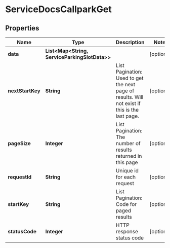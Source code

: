 

# ServiceDocsCallparkGet


## Properties

| Name | Type | Description | Notes |
|------------ | ------------- | ------------- | -------------|
|**data** | **List&lt;Map&lt;String, ServiceParkingSlotData&gt;&gt;** |  |  [optional] |
|**nextStartKey** | **String** | List Pagination: Used to get the next page of results. Will not exist if this is the last page. |  [optional] |
|**pageSize** | **Integer** | List Pagination: The number of results returned in this page |  [optional] |
|**requestId** | **String** | Unique id for each request |  [optional] |
|**startKey** | **String** | List Pagination: Code for paged results |  [optional] |
|**statusCode** | **Integer** | HTTP response status code |  [optional] |




